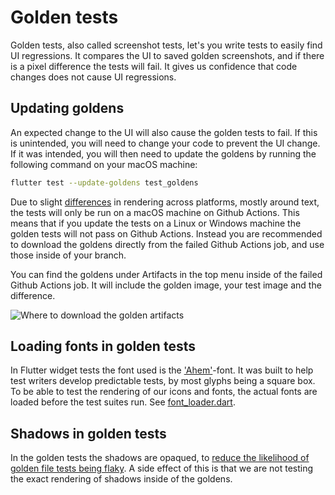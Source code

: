 # Golden tests

Golden tests, also called screenshot tests, let's you write tests to easily
find UI regressions. It compares the UI to saved golden screenshots, and if
there is a pixel difference the tests will fail. It gives us confidence that
code changes does not cause UI regressions.

## Updating goldens

An expected change to the UI will also cause the golden tests to fail. If this
is unintended, you will need to change your code to prevent the UI change. If
it was intended, you will then need to update the goldens by running the
following command on your macOS machine:

```bash
flutter test --update-goldens test_goldens
```

Due to slight [differences](https://github.com/flutter/flutter/issues/36667#issuecomment-521335243)
in rendering across platforms, mostly around text, the tests will only be run
on a macOS machine on Github Actions. This means that if you update the tests
on a Linux or Windows machine the golden tests will not pass on Github Actions.
Instead you are recommended to download the goldens directly from the failed
Github Actions job, and use those inside of your branch.

You can find the goldens under Artifacts in the top menu inside of the failed
Github Actions job. It will include the golden image, your test image and the
difference.

![Where to download the golden artifacts](https://user-images.githubusercontent.com/1770678/80202787-70f1de80-8626-11ea-9d98-58ac72f67479.png)

## Loading fonts in golden tests

In Flutter widget tests the font used is the ['Ahem'](https://www.w3.org/Style/CSS/Test/Fonts/Ahem/README)-font. It was built to help
test writers develop predictable tests, by most glyphs being a square box. To
be able to test the rendering of our icons and fonts, the actual fonts are
loaded before the test suites run. See [font_loader.dart](testing/font_loader.dart).

## Shadows in golden tests

In the golden tests the shadows are opaqued, to [reduce the likelihood of
golden file tests being flaky](https://api.flutter.dev/flutter/flutter_test/LiveTestWidgetsFlutterBinding/disableShadows.html).
A side effect of this is that we are not testing the exact rendering of shadows
inside of the goldens.
